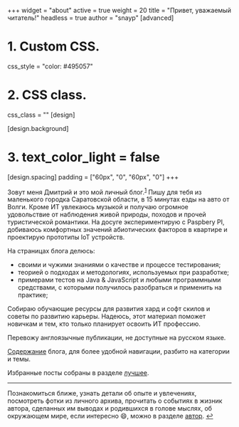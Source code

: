 +++
widget = "about"
active = true
weight = 20
title = "Привет, уважаемый читатель!"
headless = true
author  = "snayp"
[advanced]
 # 1. Custom CSS. 
 css_style = "color: #495057"
 
 # 2. CSS class.
 css_class = ""
[design]


[design.background]
 # 3. text_color_light = false
[design.spacing]
  padding = ["60px", "0", "60px", "0"]
+++

Зовут меня Дмитрий и это мой личный блог.<sup id="fnref">[1](#fn)</sup> Пишу для тебя из маленького городка Саратовской области, в 15 минутах езды на авто от Волги. Кроме ИТ увлекаюсь музыкой и получаю огромное удовольствие от наблюдения живой природы, походов и прочей туристической романтики. На досуге экспериментирую с Paspbery PI, добиваюсь комфортных значений абиотических факторов в квартире и проектирую прототипы IoT устройств.

На страницах блога делюсь:

- своими и чужими знаниями о качестве и процессе тестирования;
- теорией о подходах и методологиях, используемых при разработке;
- примерами тестов на Java & JavaScript и любыми программными средствами, с которыми получилось разобраться и применить на практике;

Собираю обучающие ресурсы для развития хард и софт скилов и советы по развитию карьеры. Надеюсь, этот материал поможет новичкам и тем, кто только планирует освоить ИТ профессию.

Перевожу англоязычные публикации, не доступные на русском языке.

[Содержание](содержание/) блога, для более удобной навигации, разбито на категории и темы.

Избранные посты собраны в разделе [лучшее](лучшее/).

<section id="fn">
<hr />

Познакомиться ближе, узнать детали об опыте и увлечениях, посмотреть фотки из личного архива, прочитать о событиях в жизник автора, сделанных им выводах и родившихся в голове мыслях, об окружающем мире, если интересно :smile:, можно в разделе [автор](автор/). [↩︎](#fnref)

</section>

[fnref]: /#fnref
[fn]: /#fn